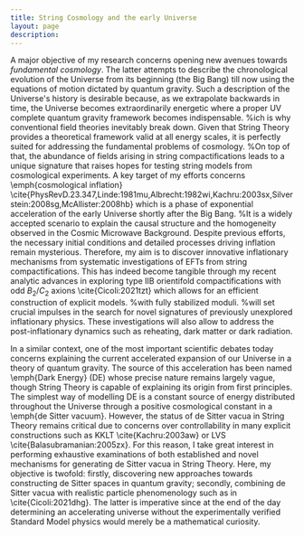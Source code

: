 ```yaml
---
title: String Cosmology and the early Universe
layout: page
description: 
---
```



A major objective of my research concerns opening new avenues towards <i>fundamental cosmology</i>. The latter attempts to describe the chronological evolution of the Universe from its beginning (the Big Bang) till now using the equations of motion dictated by quantum gravity.
Such a description of the Universe's history is desirable because, as we extrapolate backwards in time, the Universe becomes extraordinarily energetic where a proper UV complete quantum gravity framework becomes indispensable.
%ich is why conventional field theories inevitably break down.
Given that String Theory provides a theoretical framework valid at all energy scales, 
it is perfectly suited for addressing the fundamental problems of cosmology.
%On top of that, the abundance of fields arising in string compactifications leads to a unique signature that raises hopes for testing string models from cosmological experiments.
A key target of my efforts concerns \emph{cosmological inflation} \cite{PhysRevD.23.347,Linde:1981mu,Albrecht:1982wi,Kachru:2003sx,Silverstein:2008sg,McAllister:2008hb} which is a phase of exponential acceleration of the early Universe shortly after the Big Bang.
%It is a widely accepted scenario to explain the causal structure and the homogeneity observed in the Cosmic Microwave Background.
Despite previous efforts, the necessary initial conditions and detailed processes driving inflation remain mysterious. Therefore, my aim is to discover innovative inflationary mechanisms from systematic investigations of EFTs from string compactifications.
This has indeed become tangible through my recent analytic advances in exploring type IIB orientifold compactifications with odd $B_{2}/C_{2}$ axions \cite{Cicoli:2021tzt} which allows for an efficient construction of explicit models.
%with fully stabilized moduli.
%will set crucial impulses in the search for novel signatures of previously unexplored inflationary physics.
These investigations will also allow to address the post-inflationary dynamics such as reheating, dark matter or dark radiation.


In a similar context, one of the most important scientific debates today concerns explaining the current accelerated expansion of our Universe in a theory of quantum gravity. The source of this acceleration has been named \emph{Dark Energy} (DE) whose precise nature remains largely vague, though String Theory is capable of explaining its origin from first principles.
The simplest way of modelling DE is a constant source of energy distributed throughout the Universe through a positive cosmological constant in a \emph{de Sitter vacuum}.
However, the status of de Sitter vacua in String Theory remains critical due to concerns over controllability in many explicit constructions such as KKLT \cite{Kachru:2003aw} or LVS \cite{Balasubramanian:2005zx}. For this reason, I take great interest in performing exhaustive examinations of both established and novel mechanisms for generating de Sitter vacua in String Theory.
Here, my objective is twofold: firstly, discovering new approaches towards constructing de Sitter spaces in quantum gravity;
secondly, combining de Sitter vacua with realistic particle phenomenology such as in \cite{Cicoli:2021dhg}.
The latter is imperative since at the end of the day determining an accelerating universe without the experimentally verified Standard Model physics would merely be a mathematical curiosity.




